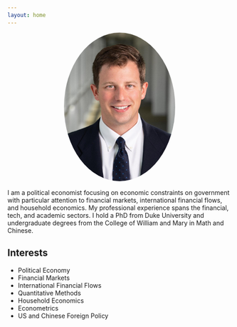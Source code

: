 ```yaml
---
layout: home
---
```


<p align="center">
  <a href="url"><img src= "/assets/images/portrait_web.jpg" width="250" style="border-radius:50%"></a>
</p>

I am a political economist focusing on economic constraints on government with particular attention to financial markets, international financial flows, and household economics. My professional experience spans the financial, tech, and academic sectors. I hold a PhD from Duke University and undergraduate degrees from the College of William and Mary in Math and Chinese.

## Interests
- Political Economy
- Financial Markets
- International Financial Flows
- Quantitative Methods
- Household Economics
- Econometrics
- US and Chinese Foreign Policy
<!-- - International Trade -->
<!-- - International Institutions -->
<!-- - Qualitative Methods -->
